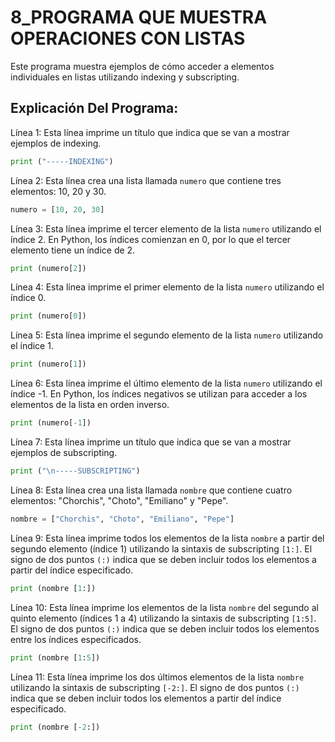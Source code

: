 # 8_PROGRAMA QUE MUESTRA OPERACIONES CON LISTAS
Este programa muestra ejemplos de cómo acceder a elementos individuales en listas utilizando indexing y subscripting.
## Explicación Del Programa: 
Línea 1: Esta línea imprime un título que indica que se van a mostrar ejemplos de indexing.

```python
print ("-----INDEXING")
```

Línea 2: Esta línea crea una lista llamada `numero` que contiene tres elementos: 10, 20 y 30.

```python
numero = [10, 20, 30]
```

Línea 3: Esta línea imprime el tercer elemento de la lista `numero` utilizando el índice 2. En Python, los índices comienzan en 0, por lo que el tercer elemento tiene un índice 
de 2.

```python
print (numero[2])
```

Línea 4: Esta línea imprime el primer elemento de la lista `numero` utilizando el índice 0.

```python
print (numero[0])
```

Línea 5: Esta línea imprime el segundo elemento de la lista `numero` utilizando el índice 1.

```python
print (numero[1])
```

Línea 6: Esta línea imprime el último elemento de la lista `numero` utilizando el índice -1. En Python, los índices negativos se utilizan para acceder a los elementos de la 
lista en orden inverso.

```python
print (numero[-1])
```

Línea 7: Esta línea imprime un título que indica que se van a mostrar ejemplos de subscripting.

```python
print ("\n-----SUBSCRIPTING")
```

Línea 8: Esta línea crea una lista llamada `nombre` que contiene cuatro elementos: "Chorchis", "Choto", "Emiliano" y "Pepe".

```python
nombre = ["Chorchis", "Choto", "Emiliano", "Pepe"]
```

Línea 9: Esta línea imprime todos los elementos de la lista `nombre` a partir del segundo elemento (índice 1) utilizando la sintaxis de subscripting `[1:]`. 
El signo de dos puntos `(:)` indica que se deben incluir todos los elementos a partir del índice especificado.

```python
print (nombre [1:])
```

Línea 10: Esta línea imprime los elementos de la lista `nombre` del segundo al quinto elemento (índices 1 a 4) utilizando la sintaxis de subscripting `[1:5]`.
El signo de dos puntos `(:)` indica que se deben incluir todos los elementos entre los índices especificados.

```python
print (nombre [1:5])
```

Línea 11: Esta línea imprime los dos últimos elementos de la lista `nombre` utilizando la sintaxis de subscripting `[-2:]`. El signo de dos puntos `(:)` indica 
que se deben incluir todos los elementos a partir del índice especificado.

```python
print (nombre [-2:])
```
